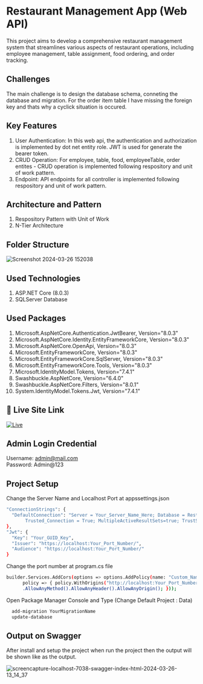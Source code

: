 
# Restaurant Management App (Web API)
This project aims to develop a comprehensive restaurant management system that streamlines various aspects of restaurant operations, including employee management, table assignment, food ordering, and order tracking.
## Challenges
The main challenge is to design the database schema, conneting the database and migration. For the order item table I have missing the foreign key and thats why a cyclick situation is occured. 

## Key Features
1. User Authentication: In this web api, the authentication and authorization is implemented by dot net entity role. JWT is used for generate the bearer token. 
2. CRUD Operation: For employee, table, food, employeeTable, order entites - CRUD operation is implemented following respository and unit of work pattern.
3. Endpoint: API endpoints for all controller is implemented following respository and unit of work pattern.

## Architecture and Pattern
1. Respository Pattern with Unit of Work
2. N-Tier Architecture

## Folder Structure

![Screenshot 2024-03-26 152038](https://github.com/firose-munna/BSS_Restaurant_API/assets/105736440/7dbc5412-9963-4c22-9d1c-2c59959d3e02)

## Used Technologies
1. ASP.NET Core (8.0.3)
2. SQLServer Database

## Used Packages
1. Microsoft.AspNetCore.Authentication.JwtBearer, Version="8.0.3"
2. Microsoft.AspNetCore.Identity.EntityFrameworkCore, Version="8.0.3"
3. Microsoft.AspNetCore.OpenApi, Version="8.0.3"
4. Microsoft.EntityFrameworkCore, Version="8.0.3"
5. Microsoft.EntityFrameworkCore.SqlServer, Version="8.0.3"
6. Microsoft.EntityFrameworkCore.Tools, Version="8.0.3"
7. Microsoft.IdentityModel.Tokens, Version="7.4.1"
8. Swashbuckle.AspNetCore, Version="6.4.0"
9. Swashbuckle.AspNetCore.Filters, Version="8.0.1"
10. System.IdentityModel.Tokens.Jwt, Version="7.4.1"

## 🔗 Live Site Link
[![Live](https://img.shields.io/badge/Click_Here_For_Restaurant_API-000?style=for-the-badge&logo=ko-fi&logoColor=white)](https://bssrestaurant.fashionlady.com.bd/swagger/index.html )



## Admin Login Credential

Username: admin@mail.com \
Password: Admin@123

## Project Setup

Change the Server Name and Localhost Port at appssettings.json

```bash
"ConnectionStrings": {
  "DefaultConnection": "Server = Your_Server_Name_Here; Database = RestaurantsDB;
       Trusted_Connection = True; MultipleActiveResultSets=true; TrustServerCertificate = True"
},
"Jwt": {
  "Key": "Your_GUID_Key",
  "Issuer": "https://localhost:Your_Port_Number/",
  "Audience": "https://localhost:Your_Port_Number/"
}
```

Change the port number at program.cs file

```bash
builder.Services.AddCors(options => options.AddPolicy(name: "Custom_Name",
      policy => { policy.WithOrigins("http://localhost:Your_Port_Number/")
      .AllowAnyMethod().AllowAnyHeader().AllowAnyOrigin(); }));

```

Open Package Manager Console and Type (Change Default Project : Data)

```bash
  add-migration YourMigrationName
  update-database
```
    
## Output on Swagger

After install and setup the project when run the project then the output will be shown like as the output. 

![screencapture-localhost-7038-swagger-index-html-2024-03-26-13_14_37](https://github.com/firose-munna/BSS_Restaurant_API/assets/105736440/184c82af-7d2d-4a6d-887c-832862988c75)



